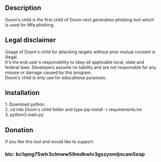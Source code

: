 <h2>Description</h2>
Doom's child is the first child of Doom next generation phishing tool which is used for Mfa phishing.

<h2>Legal disclaimer</h2>
Usage of Doom's child for attacking targets without prior mutual consent is illegal.<br> It's the end user's responsibility to obey all applicable local, state and federal laws. Developers assume no liability and are not responsible for any misuse or damage caused by this program. <br>Doom's child is only use for educational purposes.

<h2>Installation</h2>
1. Download python<br>
2. cd into Doom's child folder and type pip install -r requirements.txt<br>
3. python3 main.py

<h2>Donation</h2>
if you like this tool and would like to support.
<h3>btc: bc1qmg75wtr3clmww59mdkwlv3gszysmljncam5eap </h3>
